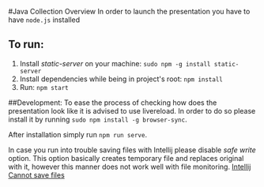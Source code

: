 #Java Collection Overview
In order to launch the presentation you have to have `node.js` installed

## To run:
1. Install _static-server_ on your machine: `sudo npm -g install static-server`
2. Install dependencies while being in project's root: `npm install`
3. Run: `npm start`

##Development:
To ease the process of checking how does the presentation look like it is advised to use livereload. In order to do so please install it by running `sudo npm install -g browser-sync`.

After installation simply run `npm run serve`.

In case you run into trouble saving files with Intellij please disable _safe write_ option. This option basically creates temporary file and replaces original with it, however this manner does not work well with file monitoring.
[Intellij Cannot save files](https://intellij-support.jetbrains.com/hc/en-us/community/posts/115000329604-Updated-to-2017-1-3-now-getting-Cannot-save-files-error)